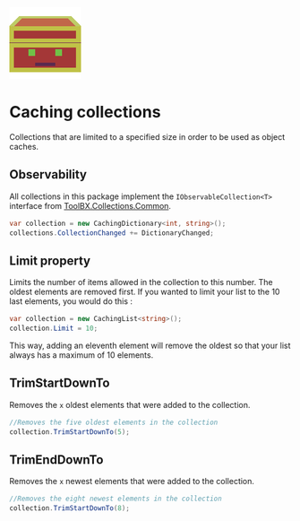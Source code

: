 ![Caching](https://github.com/Moreault/Collections/blob/master/caching.png)
# Caching collections
Collections that are limited to a specified size in order to be used as object caches.

## Observability
All collections in this package implement the `IObservableCollection<T>` interface from [ToolBX.Collections.Common](https://github.com/Moreault/Collections/tree/master/Collections.Common).

```c#
var collection = new CachingDictionary<int, string>();
collections.CollectionChanged += DictionaryChanged;
```

## Limit property
Limits the number of items allowed in the collection to this number. The oldest elements are removed first. If you wanted to limit your list to the 10 last elements, you would do this :

```c#
var collection = new CachingList<string>();
collection.Limit = 10;
```

This way, adding an eleventh element will remove the oldest so that your list always has a maximum of 10 elements.

## TrimStartDownTo
Removes the `x` oldest elements that were added to the collection.

```c#
//Removes the five oldest elements in the collection
collection.TrimStartDownTo(5);
```

## TrimEndDownTo
Removes the `x` newest elements that were added to the collection.

```c#
//Removes the eight newest elements in the collection
collection.TrimStartDownTo(8);
```